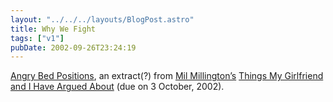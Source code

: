```yaml
---
layout: "../../../layouts/BlogPost.astro"
title: Why We Fight
tags: ["v1"]
pubDate: 2002-09-26T23:24:19
---
```


[Angry Bed Positions][1], an extract(?) from [Mil Millington&#8217;s][2] [Things My Girlfriend and I Have Argued About][3] (due on 3 October, 2002).

[1]: http://www.angrybedpositions.co.uk/ "Angry Bed Posistions: extract from 'Things My Girlfriend and I Have Argued About'"
[2]: http://www.thingsmygirlfriendandIhavearguedabout.com/ "Things My Girlfriend and I Have Argued About"
[3]: http://www.amazon.co.uk/exec/obidos/ASIN/0340821132/ohsky "Amazon.co.uk: Mil Millington's 'Things My Girlfriend and I Have Argued About'"
